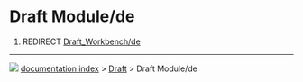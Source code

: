 # Draft Module/de
1.  REDIRECT [Draft_Workbench/de](Draft_Workbench/de.md)



---
![](images/Right_arrow.png) [documentation index](../README.md) > [Draft](Draft_Workbench.md) > Draft Module/de
